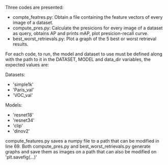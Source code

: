 Three codes are presented:
- compte_featres.py: Obtain a file containing the feature vectors of every image of a dataset.
- compute_pres.py: Calculate the presicions for every image of a dataset as query, obtains AP and prints mAP, plot presicion-recall curve.
- best_worst_retrievals.py: Plot a graph of the 5 best or worst retrieval results.

For each code, to run, the model and dataset to use must be defined along with the path to it in the DATASET, MODEL and data_dir variables, the expected values are:

Datasets:
- 'simple1k'
- 'Paris_val'
- 'VOC_val'

Models:
- 'resnet18'
- 'resnet34'
- 'clip'
- 'dinov2'

compute_features.py saves a numpy file to a path that can be modified in line 69. Both compute_pres.py and best_worst_retrievals.py generate graphs and save them as images on a path that can also be modified on 'plt.savefig(...)'

